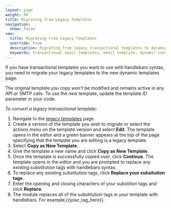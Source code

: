 ```yaml
---
layout: page
weight: 90
title: Migrating from Legacy Templates
navigation:
  show: false
seo:
  title: Migrating from Legacy Templates
  override: true
  description: Migrating from legacy transactional templates to dynamic transactional templates utilizing handlebars syntax.
  keywords: transactional email templates, email template, dynamic content, personalization, handlebars
---
```


If you have transactional templates you want to use with handlebars syntax, you need to migrate your legacy templates to the new dynamic templates page.

<call-out>

The original template you copy won't be modified and remains active in any API or SMTP calls. To use the new template, update the template ID parameter in your code.

</call-out>

*To convert a legacy transactional template:*

1. Navigate to the [legacy templates](https://sendgrid.com/templates) page.
1. Create a version of the template you wish to migrate or select the actions menu on the template version and select **Edit**. The template opens in the editor and a green banner appears at the top of the page specifying that the tempate you are editing is a legacy template.
1. Select **Copy as New Template**.
1. Give the template a new name and click **Copy as New Template**.
1. Once the template is successfully copied over, click **Continue**. The template opens in the editor and you are prompted to replace any existing substitution tags with handlebars syntax.
1. To replace any existing substitution tags, click **Replace your subsitution tags**.
1. Enter the opening and closing characters of your substition tags and click **Replace**.
1. The module replaces all of the substitution tags in your template with handlebars.
   For example,{{your_tag_here}}.

